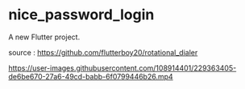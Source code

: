 # nice_password_login

A new Flutter project.

source : https://github.com/flutterboy20/rotational_dialer


https://user-images.githubusercontent.com/108914401/229363405-de6be670-27a6-49cd-babb-6f0799446b26.mp4

